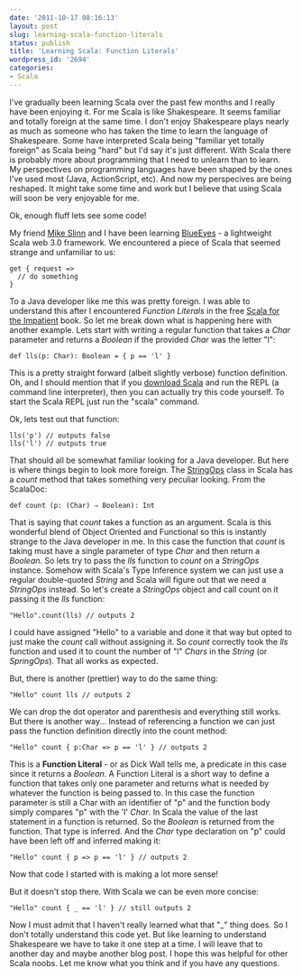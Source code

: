 ```yaml
---
date: '2011-10-17 08:16:13'
layout: post
slug: learning-scala-function-literals
status: publish
title: 'Learning Scala: Function Literals'
wordpress_id: '2694'
categories:
- Scala
---
```


I've gradually been learning Scala over the past few months and I really have been enjoying it.  For me Scala is like Shakespeare.  It seems familiar and totally foreign at the same time.  I don't enjoy Shakespeare plays nearly as much as someone who has taken the time to learn the language of Shakespeare.  Some have interpreted Scala being "familiar yet totally foreign" as Scala being "hard" but I'd say it's just different.  With Scala there is probably more about programming that I need to unlearn than to learn.  My perspectives on programming languages have been shaped by the ones I've used most (Java, ActionScript, etc).  And now my perspecives are being reshaped.  It might take some time and work but I believe that using Scala will soon be very enjoyable for me.

Ok, enough fluff lets see some code!

My friend [Mike Slinn](http://www.mslinn.com/blog/) and I have been learning [BlueEyes](https://github.com/jdegoes/blueeyes) - a lightweight Scala web 3.0 framework.  We encountered a piece of Scala that seemed strange and unfamiliar to us:

    
    
    get { request =>
      // do something
    }
    



To a Java developer like me this was pretty foreign.  I was able to understand this after I encountered _Function Literals_ in the free [Scala for the Impatient](http://typesafe.com/resources/scala-for-the-impatient) book.  So let me break down what is happening here with another example.  Lets start with writing a regular function that takes a _Char_ parameter and returns a _Boolean_ if the provided _Char_ was the letter "l":

    
    
    def lls(p: Char): Boolean = { p == 'l' }
    



This is a pretty straight forward (albeit slightly verbose) function definition.  Oh, and I should mention that if you [download Scala](http://www.scala-lang.org/downloads) and run the REPL (a command line interpreter), then you can actually try this code yourself.  To start the Scala REPL just run the "scala" command.

Ok, lets test out that function:

    
    
    lls('p') // outputs false
    lls('l') // outputs true
    



That should all be somewhat familiar looking for a Java developer.  But here is where things begin to look more foreign.  The [StringOps](http://www.scala-lang.org/api/current/index.html#scala.collection.immutable.StringOps) class in Scala has a _count_ method that takes something very peculiar looking.  From the ScalaDoc:

    
    
    def count (p: (Char) ⇒ Boolean): Int
    



That is saying that _count_ takes a function as an argument.  Scala is this wonderful blend of Object Oriented and Functional so this is instantly strange to the Java developer in me.  In this case the function that _count_ is taking must have a single parameter of type _Char_ and then return a _Boolean_.  So lets try to pass the _lls_ function to _count_ on a _StringOps_ instance.  Somehow with Scala's Type Inference system we can just use a regular double-quoted _String_ and Scala will figure out that we need a _StringOps_ instead.  So let's create a _StringOps_ object and call count on it passing it the _lls_ function:

    
    
    "Hello".count(lls) // outputs 2
    



I could have assigned "Hello" to a variable and done it that way but opted to just make the _count_ call without assigning it.  So _count_ correctly took the _lls_ function and used it to count the number of "l" _Chars_ in the _String_ (or _SpringOps_).  That all works as expected.

But, there is another (prettier) way to do the same thing:

    
    
    "Hello" count lls // outputs 2
    



We can drop the dot operator and parenthesis and everything still works.  But there is another way...  Instead of referencing a function we can just pass the function definition directly into the count method:

    
    
    "Hello" count { p:Char => p == 'l' } // outputs 2
    



This is a **Function Literal** - or as Dick Wall tells me, a predicate in this case since it returns a _Boolean_.  A Function Literal is a short way to define a function that takes only one parameter and returns what is needed by whatever the function is being passed to.  In this case the function parameter is still a Char with an identifier of "p" and the function body simply compares "p" with the 'l' _Char_.  In Scala the value of the last statement in a function is returned.  So the _Boolean_ is returned from the function.  That type is inferred.  And the _Char_ type declaration on "p" could have been left off and inferred making it:

    
    
    "Hello" count { p => p == 'l' } // outputs 2
    



Now that code I started with is making a lot more sense!

But it doesn't stop there.  With Scala we can be even more concise:

    
    
    "Hello" count { _ == 'l' } // still outputs 2
    



Now I must admit that I haven't really learned what that "_" thing does.  So I don't totally understand this code yet.  But like learning to understand Shakespeare we have to take it one step at a time.  I will leave that to another day and maybe another blog post.  I hope this was helpful for other Scala noobs.  Let me know what you think and if you have any questions.
